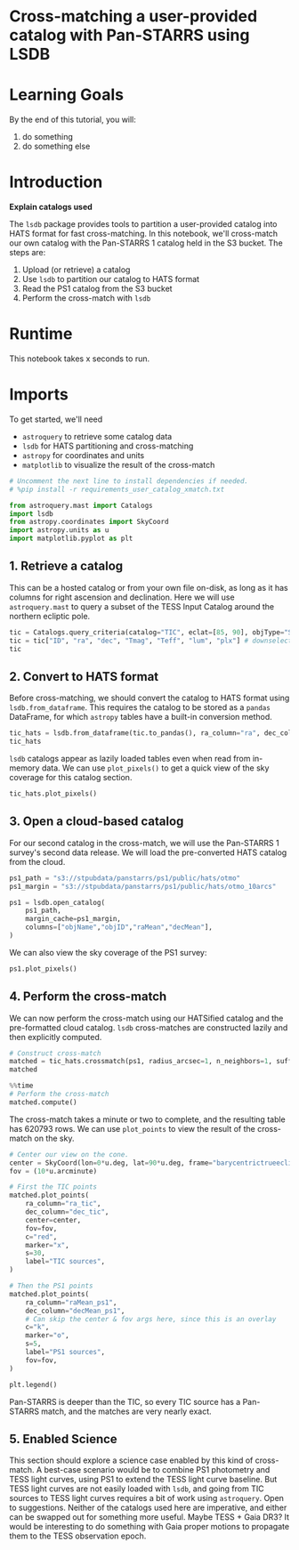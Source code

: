 # Cross-matching a user-provided catalog with Pan-STARRS using LSDB

# Learning Goals

By the end of this tutorial, you will:
1. do something
2. do something else

# Introduction

**Explain catalogs used**

The `lsdb` package provides tools to partition a user-provided catalog into HATS format for fast cross-matching. In this notebook, we'll cross-match our own catalog with the Pan-STARRS 1 catalog held in the S3 bucket. The steps are:

1. Upload (or retrieve) a catalog
2. Use `lsdb` to partition our catalog to HATS format
3. Read the PS1 catalog from the S3 bucket
4. Perform the cross-match with `lsdb`

# Runtime

This notebook takes x seconds to run.

# Imports

To get started, we'll need

- `astroquery` to retrieve some catalog data
- `lsdb` for HATS partitioning and cross-matching
- `astropy` for coordinates and units
- `matplotlib` to visualize the result of the cross-match

```python
# Uncomment the next line to install dependencies if needed.
# %pip install -r requirements_user_catalog_xmatch.txt
```


```python
from astroquery.mast import Catalogs
import lsdb
from astropy.coordinates import SkyCoord
import astropy.units as u
import matplotlib.pyplot as plt
```

## 1. Retrieve a catalog

This can be a hosted catalog or from your own file on-disk, as long as it has columns for right ascension and declination. Here we will use `astroquery.mast` to query a subset of the TESS Input Catalog around the northern ecliptic pole.


```python
tic = Catalogs.query_criteria(catalog="TIC", eclat=[85, 90], objType="STAR")
tic = tic["ID", "ra", "dec", "Tmag", "Teff", "lum", "plx"] # downselect some relevant columns
tic
```

## 2. Convert to HATS format

Before cross-matching, we should convert the catalog to HATS format using `lsdb.from_dataframe`. This requires the catalog to be stored as a `pandas` DataFrame, for which `astropy` tables have a built-in conversion method.


```python
tic_hats = lsdb.from_dataframe(tic.to_pandas(), ra_column="ra", dec_column="dec")
tic_hats
```

`lsdb` catalogs appear as lazily loaded tables even when read from in-memory data. We can use `plot_pixels()` to get a quick view of the sky coverage for this catalog section.


```python
tic_hats.plot_pixels()
```

## 3. Open a cloud-based catalog

For our second catalog in the cross-match, we will use the Pan-STARRS 1 survey's second data release. We will load the pre-converted HATS catalog from the cloud.


```python
ps1_path = "s3://stpubdata/panstarrs/ps1/public/hats/otmo"
ps1_margin = "s3://stpubdata/panstarrs/ps1/public/hats/otmo_10arcs"

ps1 = lsdb.open_catalog(
    ps1_path,
    margin_cache=ps1_margin,
    columns=["objName","objID","raMean","decMean"],
)
```

We can also view the sky coverage of the PS1 survey:


```python
ps1.plot_pixels()
```

## 4. Perform the cross-match

We can now perform the cross-match using our HATSified catalog and the pre-formatted cloud catalog. `lsdb` cross-matches are constructed lazily and then explicitly computed.


```python
# Construct cross-match
matched = tic_hats.crossmatch(ps1, radius_arcsec=1, n_neighbors=1, suffixes=("_tic", "_ps1"))
matched
```


```python
%%time
# Perform the cross-match
matched.compute()
```

The cross-match takes a minute or two to complete, and the resulting table has 620793 rows. We can use `plot_points` to view the result of the cross-match on the sky.


```python
# Center our view on the cone.
center = SkyCoord(lon=0*u.deg, lat=90*u.deg, frame="barycentrictrueecliptic").icrs
fov = (10*u.arcminute)

# First the TIC points
matched.plot_points(
    ra_column="ra_tic",
    dec_column="dec_tic",
    center=center,
    fov=fov,
    c="red",
    marker="x",
    s=30,
    label="TIC sources",
)

# Then the PS1 points
matched.plot_points(
    ra_column="raMean_ps1",
    dec_column="decMean_ps1",
    # Can skip the center & fov args here, since this is an overlay
    c="k",
    marker="o",
    s=5,
    label="PS1 sources",
    fov=fov,
)

plt.legend()
```

Pan-STARRS is deeper than the TIC, so every TIC source has a Pan-STARRS match, and the matches are very nearly exact. 

## 5. Enabled Science

This section should explore a science case enabled by this kind of cross-match. A best-case scenario would be to combine PS1 photometry and TESS light curves, using PS1 to extend the TESS light curve baseline. But TESS light curves are not easily loaded with `lsdb`, and going from TIC sources to TESS light curves requires a bit of work using `astroquery`. Open to suggestions. Neither of the catalogs used here are imperative, and either can be swapped out for something more useful. Maybe TESS + Gaia DR3? It would be interesting to do something with Gaia proper motions to propagate them to the TESS observation epoch.
